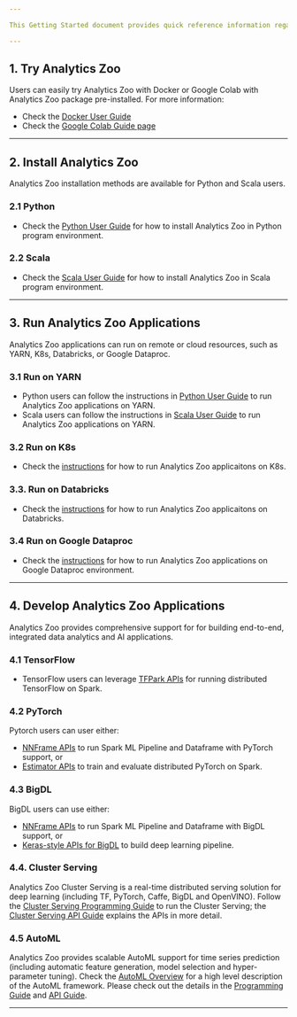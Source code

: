 ```yaml
---

This Getting Started document provides quick reference information regarding installing Analytics Zoo, running the applications, and developing your own applications using Analytics Zoo. 

---
```



## **1. Try Analytics Zoo**
Users can easily try Analytics Zoo with Docker or Google Colab with Analytics Zoo package pre-installed. For more information: 

- Check the [Docker User Guide](DockerUserGuide/index.md)
- Check the [Google Colab Guide page](ProgrammingGuide/run-notebook-colab.md)

---


## **2. Install Analytics Zoo**

Analytics Zoo installation methods are available for Python and Scala users. 

### 2.1 Python

- Check the [Python User Guide](PythonUserGuide/install.md) for how to install Analytics Zoo in Python program environment.

### 2.2 Scala

- Check the [Scala User Guide](ScalaUserGuide/install.md) for how to install Analytics Zoo in Scala program environment.

---


## **3. Run Analytics Zoo Applications**
Analytics Zoo applications can run on remote or cloud resources, such as YARN, K8s, Databricks, or Google Dataproc. 

### 3.1 Run on YARN

- Python users can follow the instructions in [Python User Guide](PythonUserGuide/run.md) to run Analytics Zoo applications on YARN.
- Scala users can follow the instructions in [Scala User Guide](ScalaUserGuide/run.md) to run Analytics Zoo applications on YARN.
 
### 3.2 Run on K8s

- Check the [instructions](https://analytics-zoo.github.io) for how to run Analytics Zoo applicaitons on K8s.

### 3.3. Run on Databricks

- Check the [instructions](ProgrammingGuide/AnalyticsZoo-on-Databricks.md) for how to run Analytics Zoo applicaitons on Databricks.

### 3.4 Run on Google Dataproc

- Check the [instructions](ProgrammingGuide/run-on-dataproc.md) for how to run Analytics Zoo applications on Google Dataproc environment. 

---


## **4. Develop Analytics Zoo Applications**

Analytics Zoo provides comprehensive support for for building end-to-end, integrated data analytics and AI applications. 

### 4.1 TensorFlow

- TensorFlow users can leverage [TFPark APIs](ProgrammingGuide/TFPark/tensorflow.md) for running distributed TensorFlow on Spark. 

### 4.2 PyTorch

Pytorch users can user either: 

- [NNFrame APIs](APIGuide/PipelineAPI/nnframes.md) to run Spark ML Pipeline and Dataframe with PyTorch support, or 
- [Estimator APIs](APIGuide/PipelineAPI/estimator.md) to train and evaluate distributed PyTorch on Spark.

### 4.3 BigDL

BigDL users can use either: 

- [NNFrame APIs](APIGuide/PipelineAPI/nnframes.md) to run Spark ML Pipeline and Dataframe with BigDL support, or 
- [Keras-style APIs for BigDL](KerasStyleAPIGuide/Optimization/training.md) to build deep learning pipeline.

### 4.4. Cluster Serving

Analytics Zoo Cluster Serving is a real-time distributed serving solution for deep learning (including TF, PyTorch, Caffe, BigDL and OpenVINO). Follow the [Cluster Serving Programming Guide](ClusterServingGuide/ProgrammingGuide.md) to run the Cluster Serving; the [Cluster Serving API Guide](ClusterServingGuide/APIGuide.md) explains the APIs in more detail. 

### 4.5 AutoML

Analytics Zoo provides scalable AutoML support for time series prediction (including automatic feature generation, model selection and hyper-parameter tuning). Check the [AutoML Overview](ProgrammingGuide/AutoML/overview.md) for a high level description of the AutoML framework. Please check out the details in the [Programming Guide](ProgrammingGuide/AutoML/forecasting.md) and [API Guide](APIGuide/AutoML/time-sequence-predictor.md). 


---
